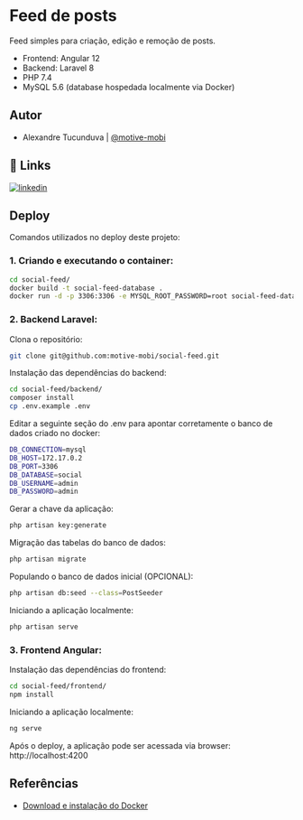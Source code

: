 
# Feed de posts

Feed simples para criação, edição e remoção de posts.
 - Frontend: Angular 12
 - Backend: Laravel 8
 - PHP 7.4
 - MySQL 5.6 (database hospedada localmente via Docker)

## Autor

- Alexandre Tucunduva | [@motive-mobi](https://www.github.com/motive-mobi)


## 🔗 Links
[![linkedin](https://img.shields.io/badge/linkedin-0A66C2?style=for-the-badge&logo=linkedin&logoColor=white)](https://www.linkedin.com/in/alexandre-tucunduva-671472106/)


## Deploy

Comandos utilizados no deploy deste projeto:

### 1. Criando e executando o container:
```bash
cd social-feed/
docker build -t social-feed-database .
docker run -d -p 3306:3306 -e MYSQL_ROOT_PASSWORD=root social-feed-database
```

### 2. Backend Laravel:

Clona o repositório:
```bash
git clone git@github.com:motive-mobi/social-feed.git
```

Instalação das dependências do backend:
```bash
cd social-feed/backend/
composer install
cp .env.example .env
```
Editar a seguinte seção do .env para apontar corretamente o banco de dados criado no docker:
```bash
DB_CONNECTION=mysql
DB_HOST=172.17.0.2
DB_PORT=3306
DB_DATABASE=social
DB_USERNAME=admin
DB_PASSWORD=admin
```
Gerar a chave da aplicação:
```bash
php artisan key:generate
```
Migração das tabelas do banco de dados:
```bash
php artisan migrate
```
Populando o banco de dados inicial (OPCIONAL):
```bash
php artisan db:seed --class=PostSeeder
```
Iniciando a aplicação localmente:
```bash
php artisan serve
```

### 3. Frontend Angular:
Instalação das dependências do frontend:
```bash
cd social-feed/frontend/
npm install
```
Iniciando a aplicação localmente:
```bash
ng serve
```
Após o deploy, a aplicação pode ser acessada via browser:
http://localhost:4200
## Referências

- [Download e instalação do Docker](https://docs.docker.com/get-docker/)


